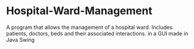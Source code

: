 # Hospital-Ward-Management
A program that allows the management of a hospital ward. Includes patients, doctors, beds and their associated interactions. in a GUI made in Java Swing
